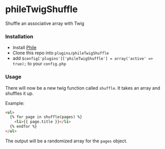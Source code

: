 phileTwigShuffle
===================

Shuffle an associative array with Twig

### Installation

* Install [Phile](https://github.com/PhileCMS/Phile)
* Clone this repo into `plugins/phileTwigShuffle`
* add `$config['plugins']['phileTwigShuffle'] = array('active' => true);` to your `config.php`

### Usage

There will now be a new twig function called `shuffle`. It takes an array and shuffles it up.

Example:

```html
<ul>
  {% for page in shuffle(pages) %}
    <li>{{ page.title }}</li>
  {% endfor %}
</ul>
```

The output will be a randomized array for the `pages` object.
